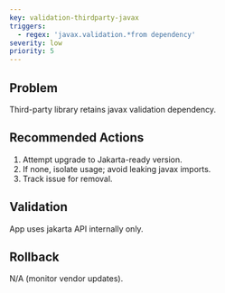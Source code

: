 ```yaml
---
key: validation-thirdparty-javax
triggers:
  - regex: 'javax.validation.*from dependency'
severity: low
priority: 5
---
```

## Problem
Third-party library retains javax validation dependency.
## Recommended Actions
1. Attempt upgrade to Jakarta-ready version.
2. If none, isolate usage; avoid leaking javax imports.
3. Track issue for removal.
## Validation
App uses jakarta API internally only.
## Rollback
N/A (monitor vendor updates).
